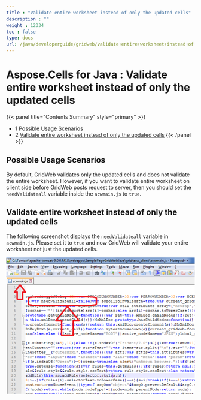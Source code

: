 ```yaml
---
title : "Validate entire worksheet instead of only the updated cells" 
description : "" 
weight : 12334 
toc : false
type: docs
url: /java/developerguide/gridweb/validate+entire+worksheet+instead+of+only+the+updated+cells/
---
```


# Aspose.Cells for Java : Validate entire worksheet instead of only the updated cells


{{< panel title="Contents Summary" style="primary" >}}
*   1 [Possible Usage Scenarios](#possible-usage-scenarios)
*   2 [Validate entire worksheet instead of only the updated cells](#validate-entire-worksheet-instead-of-only-the-updated-cells)
{{< /panel >}}
 

## Possible Usage Scenarios

By default, GridWeb validates only the updated cells and does not validate the entire worksheet. However, if you want to validate entire worksheet on client side before GridWeb posts request to server, then you should set the `needValidateall` variable inside the `acwmain.js` to `true`.

## Validate entire worksheet instead of only the updated cells

The following screenshot displays the `needValidateall` variable in `acwmain.js`. Please set it to `true` and now GridWeb will validate your entire worksheet not just the updated cells.

![image](40468500.png)

